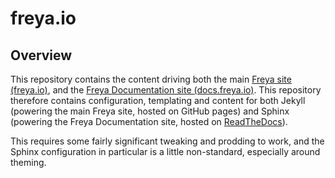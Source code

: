 # freya.io

## Overview

This repository contains the content driving both the main [Freya site (freya.io)][freya.io], and the [Freya Documentation site (docs.freya.io)][docs.freya.io]. This repository therefore contains configuration, templating and content for both Jekyll (powering the main Freya site, hosted on GitHub pages) and Sphinx (powering the Freya Documentation site, hosted on [ReadTheDocs][rtd]).

This requires some fairly significant tweaking and prodding to work, and the Sphinx configuration in particular is a little non-standard, especially around theming.

<!-- Remote -->

[freya.io]: https://freya.io
[docs.freya.io]: https://docs.freya.io
[rtd]: https://readthedocs.org
